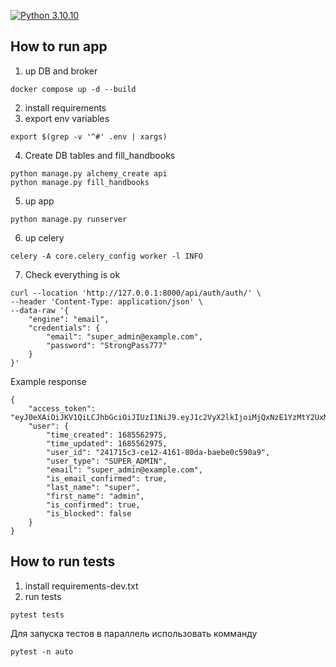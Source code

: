 [![Python 3.10.10](https://img.shields.io/badge/python-3.10.10-blue.svg)](https://www.python.org/downloads/release/python-31010/)

## How to run app
1. up DB and broker
```shell
docker compose up -d --build
```
2. install requirements
3. export env variables
```shell
export $(grep -v '^#' .env | xargs)
```
4. Create DB tables and fill_handbooks
```shell
python manage.py alchemy_create api
python manage.py fill_handbooks
```
5. up app
```shell
python manage.py runserver
```
6. up celery
```shell
celery -A core.celery_config worker -l INFO
```
7. Check everything is ok
```shell
curl --location 'http://127.0.0.1:8000/api/auth/auth/' \
--header 'Content-Type: application/json' \
--data-raw '{
    "engine": "email",
    "credentials": {
        "email": "super_admin@example.com",
        "password": "StrongPass777"
    }
}'
```
Example response
```shell
{
    "access_token": "eyJ0eXAiOiJKV1QiLCJhbGciOiJIUzI1NiJ9.eyJ1c2VyX2lkIjoiMjQxNzE1YzMtY2UxMi00MTYxLTgwZGEtYmFlYmUwYzU5MGE5IiwiZXhwIjoxNjg1ODIyMjg1fQ.o45cS8Upwz562l5XNmgzaOMz3mZUe0dr8Ea7LnM_lxM",
    "user": {
        "time_created": 1685562975,
        "time_updated": 1685562975,
        "user_id": "241715c3-ce12-4161-80da-baebe0c590a9",
        "user_type": "SUPER_ADMIN",
        "email": "super_admin@example.com",
        "is_email_confirmed": true,
        "last_name": "super",
        "first_name": "admin",
        "is_confirmed": true,
        "is_blocked": false
    }
}
```
## How to run tests
1. install requirements-dev.txt
2. run tests
```shell
pytest tests
```
Для запуска тестов в параллель использовать комманду
```shell
pytest -n auto
```
